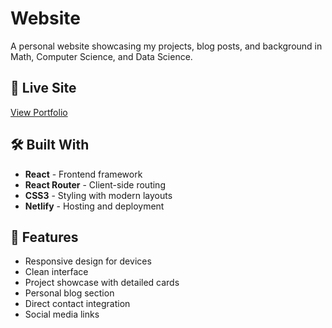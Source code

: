 # Website

A personal website showcasing my projects, blog posts, and background in Math, Computer Science, and Data Science.

## 🚀 Live Site

[View Portfolio](https://lobowicz.com)

## 🛠️ Built With

- **React** - Frontend framework
- **React Router** - Client-side routing
- **CSS3** - Styling with modern layouts
- **Netlify** - Hosting and deployment

## 📱 Features

- Responsive design for devices
- Clean interface
- Project showcase with detailed cards
- Personal blog section
- Direct contact integration
- Social media links

